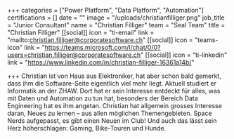 +++
categories = ["Power Platform", "Data Platform", "Automation"]
certifications = []
date = ""
image = "/uploads/christianfilliger.png"
job_title = "Junior Consultant"
name = "Christian Filliger"
team = "Seal Team"
title = "Christian Filliger"
[[social]]
icon = "ti-email"
link = "mailto:christian.filliger@corporatesoftware.ch"
[[social]]
icon = "teams-icon"
link = "https://teams.microsoft.com/l/chat/0/0?users=christian.filliger@corporatesoftware.ch"
[[social]]
icon = "ti-linkedin"
link = "https://www.linkedin.com/in/christian-filliger-16361a14b/"

+++
Christian ist von Haus aus Elektroniker, hat aber schon bald gemerkt, dass ihm die Software-Seite eigentlich viel mehr liegt. Aktuell studiert er Informatik an der ZHAW. Dort hat er sein Interesse entdeckt für alles, was mit Daten und Automation zu tun hat, besonders der Bereich Data Engineering hat es ihm angetan. Christian hat allgemein grosses Interesse daran, Neues zu lernen – aus allen möglichen Themengebieten. Space Nerds aufgepasst, es gibt einen Neuen im Club! Und auch das lässt sein Herz höherschlagen: Gaming, Bike-Touren und Hunde.